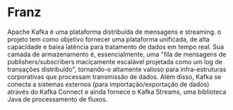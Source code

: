 # Franz

Apache Kafka é uma plataforma distribuída de mensagens e streaming.
o projeto tem como objetivo fornecer uma  plataforma unificada, de alta capacidade e baixa latência para tratamento de dados em tempo real. 
Sua camada de armazenamento é, essencialmente, uma "fila de mensagens de publishers/subscribers maciçamente escalável projetada como um log de transações distribuído", tornando-o altamente valioso para infra-estruturas corporativas que processam transmissão de dados. 
Além disso, Kafka se conecta a sistemas externos (para importação/exportação de dados) através do Kafka Connect e ainda fornece o Kafka Streams, uma biblioteca Java de processamento de fluxos.
